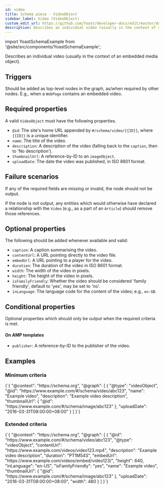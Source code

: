 ```yaml
---
id: video
title: Schema piece - VideoObject
sidebar_label: Video (VideoObject)
custom_edit_url: https://github.com/Yoast/developer-docs/edit/master/docs/features/schema/pieces/video.md
description: Describes an individual video (usually in the context of an embedded media object).
---
```

import YoastSchemaExample from '@site/src/components/YoastSchemaExample';

Describes an individual video (usually in the context of an embedded media object).

## Triggers
Should be added as top-level nodes in the graph, as/when required by other nodes. E.g., when a `WebPage` contains an embedded video.

## Required properties
A valid `VideoObject` must have the following properties.

* `@id`: The site's home URL appended by `#/schema/video/{{ID}}`, where `{{ID}}` is a unique identifier.
* `name`: The title of the video.
* `description`: A description of the video (falling back to the `caption`, then to 'No description').
* `thumbnailUrl`: A reference-by-ID to an `imageObject`.
* `uploadDate`: The date the video was published, in ISO 8601 format.

## Failure scenarios
If any of the required fields are missing or invalid, the node should not be output.

If the node is not output, any entities which would otherwise have declared a relationship with the `Video` (e.g., as a part of an `Article`) should remove those references.

## Optional properties
The following should be added whenever available and valid:

* `caption`: A caption summarising the video.
* `contentUrl`: A URL pointing directly to the video file.
* `embedUrl`: A URL pointing to a player for the video.
* `duration`: The duration of the video in ISO 8601 format.
* `width`: The width of the video in pixels.
* `height`: The height of the video in pixels.
* `isFamilyFriendly`: Whether the video should be considered 'family friendly', default to 'yes', may be set to 'no'.
* `inLanguage`: The language code for the content of the video; e.g., `en-GB`.

## Conditional properties
Optional properties which should only be output when the required criteria is met.

#### On AMP templates
* `publisher`: A reference-by-ID to the publisher of the video.

## Examples

### Minimum criteria

<YoastSchemaExample>
{`{
      "@context": "https://schema.org",
      "@graph": [
          {
              "@type": "videoObject",
              "@id": "https://www.example.com/#/schema/video/abc123",
              "name": "Example video",
              "description": "Example video description",
              "thumbnailUrl": {
                  "@id": "https://www.example.com/#/schema/image/abc123"
              },
              "uploadDate": "2016-03-31T08:00:00+08:00"
          }
      ]
  }`}
</YoastSchemaExample>

### Extended criteria

<YoastSchemaExample>
{`{
      "@context": "https://schema.org",
      "@graph": [
          {
              "@id": "https://www.example.com/#/schema/video/abc123",
              "@type": "videoObject",
              "contentUrl": "https://www.example.com/videos/video123.mp4",
              "description": "Example video description",
              "duration": "PT1M54S",
              "embedUrl": "https://www.example.com/videos/embed/video123/",
              "height": 640,
              "inLanguage": "en-US",
              "isFamilyFriendly": "yes",
              "name": "Example video",
              "thumbnailUrl": {
                  "@id": "https://www.example.com/#/schema/image/abc123"
              },
              "uploadDate": "2016-03-31T08:00:00+08:00",
              "width": 480
          }
      ]
  }`}
</YoastSchemaExample>
